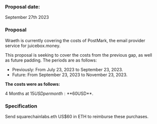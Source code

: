 ### **Proposal date:**

September 27th 2023

### **Proposal**

Wraeth is currently covering the costs of PostMark, the email provider service for juicebox.money.

This proposal is seeking to cover the costs from the previous gap, as well as future padding. The periods are as follows:

- Previously: From July 23, 2023 to September 23, 2023.
- Future: From September 23, 2023 to November 23, 2023.

**The costs were as follows:**

4 Months at $15USD per month: **$60USD**.

### **Specification**

Send squarechainlabs.eth US$60 in ETH to reimburse these purchases.
